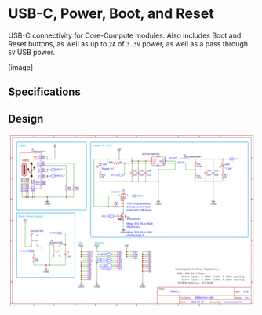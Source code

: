 # USB-C, Power, Boot, and Reset

USB-C connectivity for Core-Compute modules. Also includes Boot and Reset buttons, as well as up to `2A` of `3.3V` power, as well as a pass through `5V` USB power.

[image]

## Specifications

## Design

![](Schematic_V1.b.svg)


